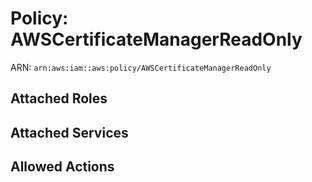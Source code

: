 # Policy: AWSCertificateManagerReadOnly

ARN: `arn:aws:iam::aws:policy/AWSCertificateManagerReadOnly`

## Attached Roles

## Attached Services


## Allowed Actions

